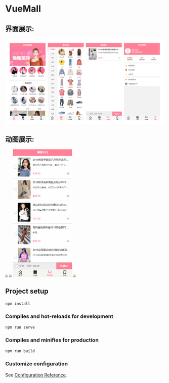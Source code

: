 # VueMall

## 界面展示: 

![](https://raw.githubusercontent.com/lchkid/VueMall/master/images/show.png)



## 动图展示: 

<img src="https://raw.githubusercontent.com/lchkid/VueMall/master/images/home.gif" style="zoom: 50%;" /> <img src="https://raw.githubusercontent.com/lchkid/VueMall/master/images/category.gif" style="zoom:50%;" /> <img src="https://raw.githubusercontent.com/lchkid/VueMall/master/images/cart.gif" style="zoom:50%;" /> <img src="https://raw.githubusercontent.com/lchkid/VueMall/master/images/detail.gif" style="zoom:50%;" />



## Project setup

```
npm install
```

### Compiles and hot-reloads for development
```
npm run serve
```

### Compiles and minifies for production
```
npm run build
```

### Customize configuration
See [Configuration Reference](https://cli.vuejs.org/config/).
